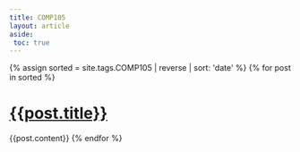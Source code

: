 ```yaml
---
title: COMP105
layout: article
aside:
 toc: true
---
```

{% assign sorted = site.tags.COMP105 | reverse | sort: 'date' %}
{% for post in sorted %}
# [{{post.title}}]({{site.baseurl}}{{post.url}})
{{post.content}}
{% endfor %}
